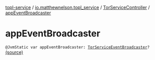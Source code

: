 [topl-service](../../index.md) / [io.matthewnelson.topl_service](../index.md) / [TorServiceController](index.md) / [appEventBroadcaster](./app-event-broadcaster.md)

# appEventBroadcaster

`@JvmStatic var appEventBroadcaster: `[`TorServiceEventBroadcaster`](../../..//topl-service-base/io.matthewnelson.topl_service_base/-tor-service-event-broadcaster/index.md)`?` [(source)](https://github.com/05nelsonm/TorOnionProxyLibrary-Android/blob/master/topl-service/src/main/java/io/matthewnelson/topl_service/TorServiceController.kt#L323)
